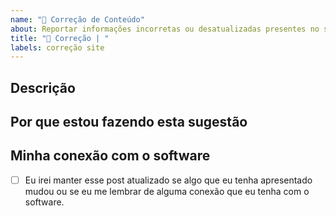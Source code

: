 ```yaml
---
name: "📝 Correção de Conteúdo"
about: Reportar informações incorretas ou desatualizadas presentes no site.
title: "📝 Correção | "
labels: correção site
---
```


## Descrição

## Por que estou fazendo esta sugestão

<!-- Algo que você gostaria de nos falar sobre o software em questão? -->

## Minha conexão com o software

<!-- Você é o autor? Competidor? Apenas não gosta do software por algum outro motivo? -->

- [ ] Eu irei manter esse post atualizado se algo que eu tenha apresentado mudou ou se eu me lembrar de alguma conexão que eu tenha com o software.
